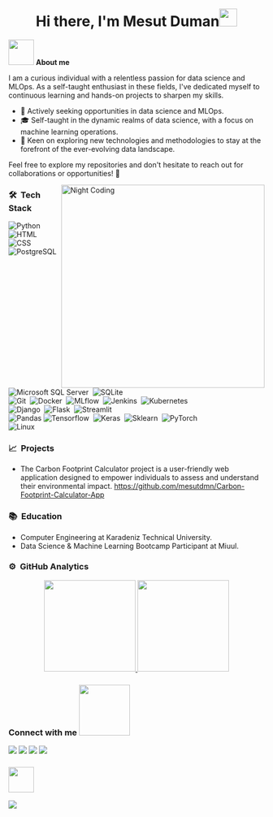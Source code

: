 <h1 align="center"><b>Hi there, I'm Mesut Duman</b><img src="https://media.giphy.com/media/hvRJCLFzcasrR4ia7z/giphy.gif" width="35"></h1>

<picture><img src = "https://github.com/mesutdmn/mesutdmn/assets/72805471/7cc7d2e0-8dd0-4645-878b-3b3b0267afaa" width = 50px></picture> <b>About me</b>

I am a curious individual with a relentless passion for data science and MLOps. As a self-taught enthusiast in these fields, I've dedicated myself to continuous learning and hands-on projects to sharpen my skills.

- 🚀 Actively seeking opportunities in data science and MLOps.
- 🎓 Self-taught in the dynamic realms of data science, with a focus on machine learning operations.
- 🌱 Keen on exploring new technologies and methodologies to stay at the forefront of the ever-evolving data landscape.

Feel free to explore my repositories and don't hesitate to reach out for collaborations or opportunities! 🌟

<img alt="Night Coding" src="https://github.com/mesutdmn/mesutdmn/assets/72805471/78521764-cd91-44bc-8634-5feea6e02f93" width="400px" align="right"/>

<h3>🛠 &nbsp;Tech Stack</h3>

![Python](https://img.shields.io/badge/-Python-05122A?style=flat-square&logo=python)&nbsp;
![HTML](https://img.shields.io/badge/-HTML-05122A?style=flat-square&logo=HTML5)&nbsp;
![CSS](https://img.shields.io/badge/-CSS-05122A?style=flat-square&logo=CSS3)&nbsp;
<br>
![PostgreSQL](https://img.shields.io/badge/-PostgreSQL-05122A?style=flat-square&logo=PostgreSQL)&nbsp;
![Microsoft SQL Server](https://img.shields.io/badge/-Microsoft_SQL_Server-05122A?style=flat-square&logo=microsoft-sql-server)&nbsp;
![SQLite](https://img.shields.io/badge/-SQLite-05122A?style=flat-square&logo=SQLite)&nbsp;
<br>
![Git](https://img.shields.io/badge/-Git-05122A?style=flat-square&logo=git)&nbsp;
![Docker](https://img.shields.io/badge/-Docker-05122A?style=flat-square&logo=docker)&nbsp;
![MLflow](https://img.shields.io/badge/-MLflow-05122A?style=flat-square&logo=mlflow)&nbsp;
![Jenkins](https://img.shields.io/badge/-Jenkins-05122A?style=flat-square&logo=jenkins)&nbsp;
![Kubernetes](https://img.shields.io/badge/-Kubernetes-05122A?style=flat-square&logo=Kubernetes)&nbsp;
<br>
![Django](https://img.shields.io/badge/-Django-05122A?style=flat-square&logo=django)&nbsp;
![Flask](https://img.shields.io/badge/-Flask-05122A?style=flat-square&logo=flask)&nbsp;
![Streamlit](https://img.shields.io/badge/-Streamlit-05122A?style=flat-square&logo=streamlit)&nbsp;
<br>
![Pandas](https://img.shields.io/badge/-Pandas-05122A?style=flat-square&logo=pandas)
![Tensorflow](https://img.shields.io/badge/-Tensorflow-05122A?style=flat-square&logo=Tensorflow)&nbsp;
![Keras](https://img.shields.io/badge/-Keras-05122A?style=flat-square&logo=Keras)&nbsp;
![Sklearn](https://img.shields.io/badge/-Sklearn-05122A?style=flat-square&logo=scikitlearn)&nbsp;
![PyTorch](https://img.shields.io/badge/-PyTorch-05122A?style=flat-square&logo=PyTorch)&nbsp;
<br>
![Linux](https://img.shields.io/badge/-Linux-05122A?style=for-the-badge&logo=Linux&logoColor=white)&nbsp;

<h3>📈 &nbsp;Projects</h3>

- The Carbon Footprint Calculator project is a user-friendly web application designed to empower individuals to assess and understand their environmental impact. https://github.com/mesutdmn/Carbon-Footprint-Calculator-App

<h3>📚 &nbsp;Education</h3>

- Computer Engineering at Karadeniz Technical University.
- Data Science & Machine Learning Bootcamp Participant at Miuul.


<h3>⚙️ &nbsp;GitHub Analytics</h3>
<p align="center">
<a href="https://github.com/AVS1508">
  <img height="180em" src="https://github-readme-stats-eight-theta.vercel.app/api?username=mesutdmn&show_icons=true&theme=algolia&include_all_commits=true&count_private=true"/>
  <img height="180em" src="https://github-readme-stats-eight-theta.vercel.app/api/top-langs/?username=mesutdmn&layout=compact&langs_count=8&theme=algolia"/>
</a>
</p>

<h3> Connect with me <img src='https://raw.githubusercontent.com/ShahriarShafin/ShahriarShafin/main/Assets/handshake.gif' width="100px"> </h2>
<a target="_blank" href="https://www.linkedin.com/in/mesut-duman/"><img src="https://img.shields.io/badge/-LinkedIn-0077B5?style=for-the-badge&logo=Linkedin&logoColor=white"></img></a>
<a target="_blank" href="https://www.kaggle.com/dumanmesut"><img src="https://img.shields.io/badge/Kaggle-035a7d?style=for-the-badge&logo=kaggle&logoColor=white"></img></a>
<a target="_blank" href="https://medium.com/@dumanmesut"><img src="https://img.shields.io/badge/Medium-12100E?style=for-the-badge&logo=medium&logoColor=white"></img></a>
<a target="_blank" href="mailto:mesutduman@outlook.com"><img src="https://img.shields.io/badge/Mail_Me-CC100E?style=for-the-badge&logo=minutemailer&logoColor=white"></img></a>


<h3 ><img src='https://github.com/images/mona-whisper.gif' width="50px"> </h3>

![](https://komarev.com/ghpvc/?username=mesutdmn&style=for-the-badge)
